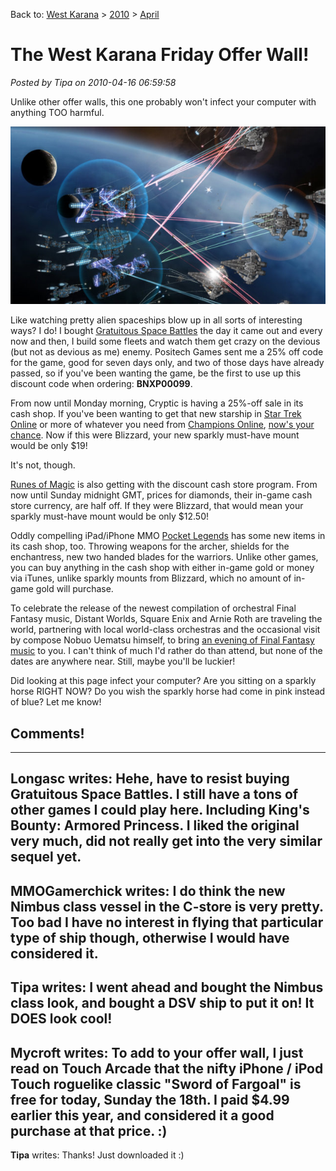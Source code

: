 Back to: [West Karana](/posts/westkarana.md) > [2010](/posts/2010/westkarana.md) > [April](./westkarana.md)
# The West Karana Friday Offer Wall!

*Posted by Tipa on 2010-04-16 06:59:58*

Unlike other offer walls, this one probably won't infect your computer with anything TOO harmful.

[![](../../../uploads/2010/04/GSB-2010-04-16-07-24-40-94.jpg "Gratuitous Space Battles")](../../../uploads/2010/04/GSB-2010-04-16-07-24-40-94.jpg)

Like watching pretty alien spaceships blow up in all sorts of interesting ways? I do! I bought [Gratuitous Space Battles](http://www.positech.co.uk/gratuitousspacebattles/index.html) the day it came out and every now and then, I build some fleets and watch them get crazy on the devious (but not as devious as me) enemy. Positech Games sent me a 25% off code for the game, good for seven days only, and two of those days have already passed, so if you've been wanting the game, be the first to use up this discount code when ordering: **BNXP00099**.

From now until Monday morning, Cryptic is having a 25%-off sale in its cash shop. If you've been wanting to get that new starship in [Star Trek Online](http://www.startrekonline.com/) or more of whatever you need from [Champions Online](http://www.champions-online.com/), [now's your chance](http://www.champions-online.com/node/594944). Now if this were Blizzard, your new sparkly must-have mount would be only $19!

It's not, though.

[Runes of Magic](http://us.runesofmagic.com/us/index.html) is also getting with the discount cash store program. From now until Sunday midnight GMT, prices for diamonds, their in-game cash store currency, are half off. If they were Blizzard, that would mean your sparkly must-have mount would be only $12.50!

Oddly compelling iPad/iPhone MMO [Pocket Legends](http://www.spacetimestudios.com/content.php?11) has some new items in its cash shop, too. Throwing weapons for the archer, shields for the enchantress, new two handed blades for the warriors. Unlike other games, you can buy anything in the cash shop with either in-game gold or money via iTunes, unlike sparkly mounts from Blizzard, which no amount of in-game gold will purchase.

To celebrate the release of the newest compilation of orchestral Final Fantasy music, Distant Worlds, Square Enix and Arnie Roth are traveling the world, partnering with local world-class orchestras and the occasional visit by compose Nobuo Uematsu himself, to bring [an evening of Final Fantasy music](http://www.ffdistantworlds.com/) to you. I can't think of much I'd rather do than attend, but none of the dates are anywhere near. Still, maybe you'll be luckier!

Did looking at this page infect your computer? Are you sitting on a sparkly horse RIGHT NOW? Do you wish the sparkly horse had come in pink instead of blue? Let me know!
## Comments!
---
**Longasc** writes: Hehe, have to resist buying Gratuitous Space Battles. I still have a tons of other games I could play here. Including King's Bounty: Armored Princess. I liked the original very much, did not really get into the very similar sequel yet.
---
**MMOGamerchick** writes: I do think the new Nimbus class vessel in the C-store is very pretty. Too bad I have no interest in flying that particular type of ship though, otherwise I would have considered it.
---
**Tipa** writes: I went ahead and bought the Nimbus class look, and bought a DSV ship to put it on! It DOES look cool!
---
**Mycroft** writes: To add to your offer wall, I just read on Touch Arcade that the nifty iPhone / iPod Touch roguelike classic "Sword of Fargoal" is free for today, Sunday the 18th. I paid $4.99 earlier this year, and considered it a good purchase at that price. :)
---
**Tipa** writes: Thanks! Just downloaded it :)
